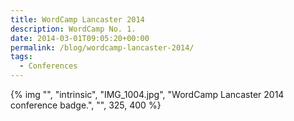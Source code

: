 ```yaml
---
title: WordCamp Lancaster 2014
description: WordCamp No. 1.
date: 2014-03-01T09:05:20+00:00
permalink: /blog/wordcamp-lancaster-2014/
tags:
  - Conferences
---
```


{% img "", "intrinsic", "IMG_1004.jpg", "WordCamp Lancaster 2014 conference badge.", "", 325, 400 %}